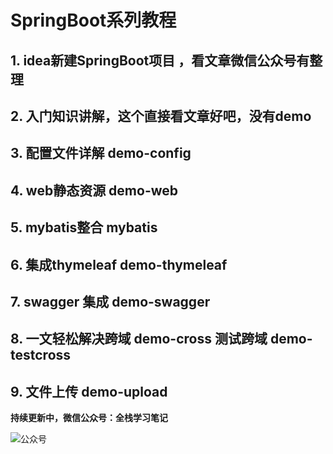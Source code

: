 # SpringBoot系列教程 #

## 1. idea新建SpringBoot项目 ，看文章微信公众号有整理
## 2. 入门知识讲解，这个直接看文章好吧，没有demo
## 3. 配置文件详解 demo-config
## 4. web静态资源 demo-web
## 5. mybatis整合 mybatis
## 6. 集成thymeleaf demo-thymeleaf
## 7. swagger 集成 demo-swagger
## 8. 一文轻松解决跨域 demo-cross  测试跨域 demo-testcross
## 9. 文件上传 demo-upload


**持续更新中，微信公众号：全栈学习笔记**

![公众号](https://s1.ax1x.com/2020/04/14/JShDYt.th.jpg)
